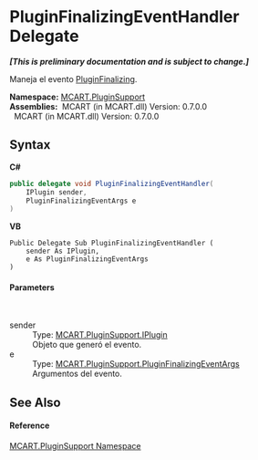 # PluginFinalizingEventHandler Delegate
 _**\[This is preliminary documentation and is subject to change.\]**_

Maneja el evento <a href="57bc523a-fa44-cd11-9349-a7fe78d14dc9">PluginFinalizing</a>.

**Namespace:**&nbsp;<a href="4abc7841-aae2-1ecc-94fa-a3d251746bda">MCART.PluginSupport</a><br />**Assemblies:**&nbsp;&nbsp;MCART (in MCART.dll) Version: 0.7.0.0<br />&nbsp;&nbsp;MCART (in MCART.dll) Version: 0.7.0.0<br />

## Syntax

**C#**<br />
``` C#
public delegate void PluginFinalizingEventHandler(
	IPlugin sender,
	PluginFinalizingEventArgs e
)
```

**VB**<br />
``` VB
Public Delegate Sub PluginFinalizingEventHandler ( 
	sender As IPlugin,
	e As PluginFinalizingEventArgs
)
```


#### Parameters
&nbsp;<dl><dt>sender</dt><dd>Type: <a href="4ee0e2a7-cfcb-eb2f-49cb-5ac7500b7e3d">MCART.PluginSupport.IPlugin</a><br />Objeto que generó el evento.</dd><dt>e</dt><dd>Type: <a href="ef3e2d81-44e4-5b0f-f0f5-59e6567e8060">MCART.PluginSupport.PluginFinalizingEventArgs</a><br />Argumentos del evento.</dd></dl>

## See Also


#### Reference
<a href="4abc7841-aae2-1ecc-94fa-a3d251746bda">MCART.PluginSupport Namespace</a><br />